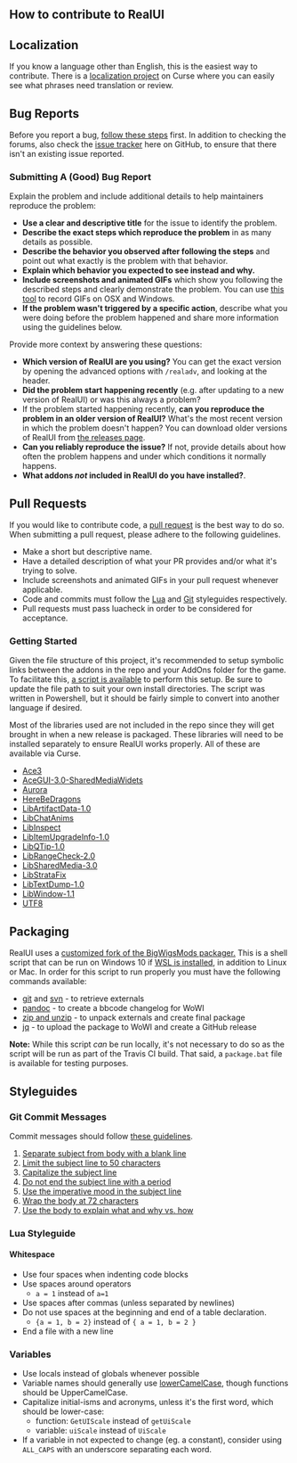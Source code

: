 How to contribute to RealUI
---------------------------

## Localization ##

If you know a language other than English, this is the easiest way to contribute. There is a [localization project](https://wow.curseforge.com/projects/realui-localization/localization) on Curse where you can easily see what phrases need translation or review.

## Bug Reports ##

Before you report a bug, [follow these steps](http://www.wowinterface.com/forums/showthread.php?t=500891) first. In addition to checking the forums, also check the [issue tracker](https://github.com/RealUI/RealUI/issues) here on GitHub, to ensure that there isn't an existing issue reported.

### Submitting A (Good) Bug Report ###
Explain the problem and include additional details to help maintainers reproduce the problem:

* **Use a clear and descriptive title** for the issue to identify the problem.
* **Describe the exact steps which reproduce the problem** in as many details as possible.
* **Describe the behavior you observed after following the steps** and point out what exactly is the problem with that behavior.
* **Explain which behavior you expected to see instead and why.**
* **Include screenshots and animated GIFs** which show you following the described steps and clearly demonstrate the problem. You can use [this tool](http://www.cockos.com/licecap/) to record GIFs on OSX and Windows.
* **If the problem wasn't triggered by a specific action**, describe what you were doing before the problem happened and share more information using the guidelines below.

Provide more context by answering these questions:

* **Which version of RealUI are you using?** You can get the exact version by opening the advanced options with `/realadv`, and looking at the header.
* **Did the problem start happening recently** (e.g. after updating to a new version of RealUI) or was this always a problem?
* If the problem started happening recently, **can you reproduce the problem in an older version of RealUI?** What's the most recent version in which the problem doesn't happen? You can download older versions of RealUI from [the releases page](https://github.com/RealUI/RealUI/releases).
* **Can you reliably reproduce the issue?** If not, provide details about how often the problem happens and under which conditions it normally happens.
* **What addons _not_ included in RealUI do you have installed?**.


## Pull Requests ##

If you would like to contribute code, a [pull request](https://help.github.com/articles/about-pull-requests/) is the best way to do so. When submitting a pull request, please adhere to the following guidelines.

  * Make a short but descriptive name.
  * Have a detailed description of what your PR provides and/or what it's trying to solve.
  * Include screenshots and animated GIFs in your pull request whenever applicable.
  * Code and commits must follow the [Lua](#lua-styleguide) and [Git](#git-commit-messages) styleguides respectively.
  * Pull requests must pass luacheck in order to be considered for acceptance.

### Getting Started ###

Given the file structure of this project, it's recommended to setup symbolic links between the addons in the repo and your AddOns folder for the game. To facilitate this, [a script is available](https://gist.github.com/Gethe/aa3325ed88b2a92d23ec276c7383e034) to perform this setup. Be sure to update the file path to suit your own install directories. The script was written in Powershell, but it should be fairly simple to convert into another language if desired.

Most of the libraries used are not included in the repo since they will get brought in when a new release is packaged. These libraries will need to be installed separately to ensure RealUI works properly. All of these are available via Curse.
  
  * [Ace3](https://mods.curse.com/addons/wow/ace3)
  * [AceGUI-3.0-SharedMediaWidets](https://mods.curse.com/addons/wow/ace-gui-3-0-shared-media-widgets)
  * [Aurora](https://mods.curse.com/addons/wow/278735-aurora)
  * [HereBeDragons](https://mods.curse.com/addons/wow/herebedragons)
  * [LibArtifactData-1.0](https://mods.curse.com/addons/wow/libartifactdata-1-0)
  * [LibChatAnims](https://mods.curse.com/addons/wow/libchatanims)
  * [LibInspect](https://mods.curse.com/addons/wow/libinspect)
  * [LibItemUpgradeInfo-1.0](https://mods.curse.com/addons/wow/libitemupgradeinfo-1-0)
  * [LibQTip-1.0](https://mods.curse.com/addons/wow/libqtip-1-0)
  * [LibRangeCheck-2.0](https://mods.curse.com/addons/wow/librangecheck-2-0)
  * [LibSharedMedia-3.0](https://mods.curse.com/addons/wow/libsharedmedia-3-0)
  * [LibStrataFix](https://mods.curse.com/addons/wow/libstratafix)
  * [LibTextDump-1.0](https://mods.curse.com/addons/wow/libtextdump-1-0)
  * [LibWindow-1.1](https://mods.curse.com/addons/wow/libwindow-1-1)
  * [UTF8](https://mods.curse.com/addons/wow/utf8)


## Packaging ##

RealUI uses a [customized fork of the BigWigsMods packager.](https://github.com/RealUI/packager/tree/RealUI_edits) This is a shell script that can be run on Windows 10 if [WSL is installed](https://msdn.microsoft.com/en-us/commandline/wsl/install_guide), in addition to Linux or Mac. In order for this script to run properly you must have the following commands available:

  * [git](http://packages.ubuntu.com/xenial/git) and [svn](http://packages.ubuntu.com/xenial/subversion) - to retrieve externals
  * [pandoc](http://packages.ubuntu.com/xenial/pandoc) - to create a bbcode changelog for WoWI
  * [zip and unzip](http://packages.ubuntu.com/xenial/zip) - to unpack externals and create final package
  * [jq](http://packages.ubuntu.com/xenial/jq) - to upload the package to WoWI and create a GitHub release

**Note:** While this script *can* be run locally, it's not necessary to do so as the script will be run as part of the Travis CI build. That said, a `package.bat` file is available for testing purposes.


## Styleguides ##

### Git Commit Messages ###

Commit messages should follow [these guidelines](http://chris.beams.io/posts/git-commit/).

1. [Separate subject from body with a blank line](http://chris.beams.io/posts/git-commit/#separate)
2. [Limit the subject line to 50 characters](http://chris.beams.io/posts/git-commit/#limit-50)
3. [Capitalize the subject line](http://chris.beams.io/posts/git-commit/#capitalize)
4. [Do not end the subject line with a period](http://chris.beams.io/posts/git-commit/#end)
5. [Use the imperative mood in the subject line](http://chris.beams.io/posts/git-commit/#imperative)
6. [Wrap the body at 72 characters](http://chris.beams.io/posts/git-commit/#wrap-72)
7. [Use the body to explain what and why vs. how](http://chris.beams.io/posts/git-commit/#why-not-how)

### Lua Styleguide ###

#### Whitespace ###

* Use four spaces when indenting code blocks
* Use spaces around operators
    * `a = 1` instead of `a=1`
* Use spaces after commas (unless separated by newlines)
* Do not use spaces at the beginning and end of a table declaration.
    * `{a = 1, b = 2}` instead of `{ a = 1, b = 2 }`
* End a file with a new line

### Variables ###

* Use locals instead of globals whenever possible
* Variable names should generally use [lowerCamelCase](https://en.wikipedia.org/wiki/CamelCase), though functions should be UpperCamelCase.
* Capitalize initial-isms and acronyms, unless it's the first word, which should be lower-case:
    * function: `GetUIScale` instead of `getUiScale`
    * variable: `uiScale` instead of `UiScale`
* If a variable in not expected to change (eg. a constant), consider using `ALL_CAPS` with an underscore separating each word.
